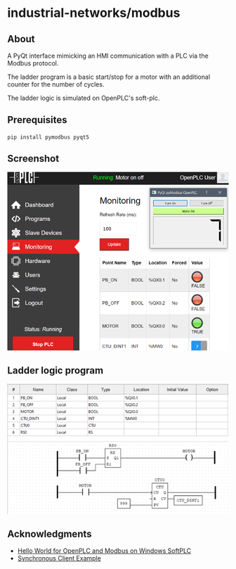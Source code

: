 # industrial-networks/modbus
## About

A PyQt interface mimicking an HMI communication with a PLC via the Modbus protocol.

The ladder program is a basic start/stop for a motor with an additional counter for the number of cycles.

The ladder logic is simulated on OpenPLC's soft-plc.

## Prerequisites

```
pip install pymodbus pyqt5
```


## Screenshot
![](screenshot_openplc.png)


## Ladder logic program
![](screenshot_ladder.png)



## Acknowledgments

- [Hello World for OpenPLC and Modbus on Windows SoftPLC](https://www.ficksworkshop.com/blog/openplc-helloworld)
- [Synchronous Client Example](https://pymodbus.readthedocs.io/en/latest/source/example/synchronous_client.html)

